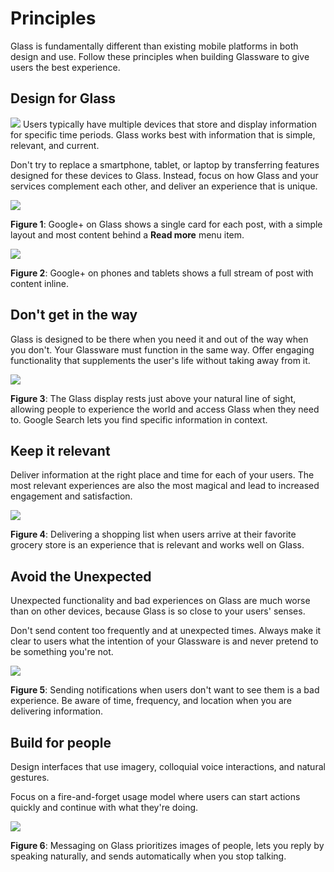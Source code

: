 # Principles

Glass is fundamentally different than existing mobile platforms in both design and use. Follow these principles when building Glassware to give users the best experience.

## Design for Glass

![](now-machine.png)
Users typically have multiple devices that store and display information for specific time periods. Glass works best with information that is simple, relevant, and current.

Don't try to replace a smartphone, tablet, or laptop by transferring features designed for these devices to Glass. Instead, focus on how Glass and your services complement each other, and deliver an experience that is unique.

![](03_kid.png)

**Figure 1**: Google+ on Glass shows a single card for each post, with a simple layout and most content behind a **Read more** menu item.

![](gplus-tablet.png)

**Figure 2**: Google+ on phones and tablets shows a full stream of post with content inline.

## Don't get in the way

Glass is designed to be there when you need it and out of the way when you don't. Your Glassware must function in the same way. Offer engaging functionality that supplements the user's life without taking away from it.

![](dont-get-in-the-way.jpg)

**Figure 3**: The Glass display rests just above your natural line of sight, allowing people to experience the world and access Glass when they need to. Google Search lets you find specific information in context.

## Keep it relevant

Deliver information at the right place and time for each of your users. The most relevant experiences are also the most magical and lead to increased engagement and satisfaction.

![](keep-it-relevant.jpg)

**Figure 4**: Delivering a shopping list when users arrive at their favorite grocery store is an experience that is relevant and works well on Glass.

## Avoid the Unexpected
Unexpected functionality and bad experiences on Glass are much worse than on other devices, because Glass is so close to your users' senses.

Don't send content too frequently and at unexpected times. Always make it clear to users what the intention of your Glassware is and never pretend to be something you're not.

![](avoid-the-unexpected.png)

**Figure 5**: Sending notifications when users don't want to see them is a bad experience. Be aware of time, frequency, and location when you are delivering information.

## Build for people
Design interfaces that use imagery, colloquial voice interactions, and natural gestures.

Focus on a fire-and-forget usage model where users can start actions quickly and continue with what they're doing.

![](build-for-people.png)

**Figure 6**: Messaging on Glass prioritizes images of people, lets you reply by speaking naturally, and sends automatically when you stop talking.
